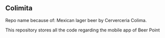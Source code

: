 ## Colimita
Repo name because of: Mexican lager beer by Cerverceria Colima.

This repository stores all the code regarding the mobile app of Beer Point

 

